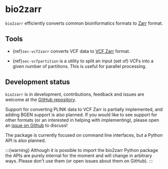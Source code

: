 # bio2zarr

`bio2zarr` efficiently converts common bioinformatics formats to
[Zarr](https://zarr.readthedocs.io/en/stable/) format.

## Tools

- {ref}`sec-vcf2zarr` converts VCF data to
  [VCF Zarr](https://github.com/sgkit-dev/vcf-zarr-spec/) format.

- {ref}`sec-vcfpartition` is a utility to split an input (set of)
  VCFs into a given number of partitions. This is useful for
  parallel processing.

## Development status

`bio2zarr` is in development, contributions, feedback and issues are welcome
at the [GitHub repository](https://github.com/sgkit-dev/bio2zarr).

Support for converting PLINK data to VCF Zarr is partially implemented,
and adding BGEN support is also planned. If you would like to see
support for other formats (or an interested in helping with implementing),
please open an [issue on Github](https://github.com/sgkit-dev/bio2zarr/issues)
to discuss!


The package is currently focused on command line interfaces, but a
Python API is also planned.

:::{warning}
Although it is possible to import the bio2zarr Python package
the APIs are purely internal for the moment and will change
in arbitrary ways. Please don't use them (or open issues about
them on GitHub).
:::
